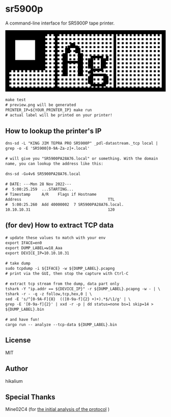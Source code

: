 # sr5900p

A command-line interface for SR5900P tape printer.

![](./assets/test_pattern_18mm.png)

```
make test
# preview.png will be generated
PRINTER_IP=${YOUR_PRINTER_IP} make run
# actual label will be printed on your printer!
```

## How to lookup the printer's IP
```
dns-sd -L "KING JIM TEPRA PRO SR5900P" _pdl-datastream._tcp local | grep -o -E 'SR5900[0-9A-Za-z]+.local'

# will give you "SR5900PA28A76.local" or something. With the domain name, you can lookup the address like this:

dns-sd -Gv4v6 SR5900PA28A76.local

# DATE: ---Mon 28 Nov 2022---
#  5:00:25.259  ...STARTING...
# Timestamp     A/R    Flags if Hostname                               Address                                      TTL
#  5:00:25.260  Add 40000002  7 SR5900PA28A76.local.                   10.10.10.31                                  120
```

## (for dev) How to extract TCP data
```
# update these values to match with your env
export IFACE=en0
export DUMP_LABEL=w18_Aaa
export DEVICE_IP=10.10.10.31

# take dump
sudo tcpdump -i ${IFACE} -w ${DUMP_LABEL}.pcapng
# print via the GUI, then stop the capture with Ctrl-C

# extract tcp stream from the dump, data part only
tshark -Y "ip.addr == ${DEVICE_IP}" -r ${DUMP_LABEL}.pcapng -w - | \
tshark -r - -q -z follow,tcp,hex,0 | \
sed -E 's/^[0-9A-F]{8}  (([0-9a-f]{2} +)+).*$/\1/g' | \
grep -E '[0-9a-f]{2}' | xxd -r -p | dd status=none bs=1 skip=14 > ${DUMP_LABEL}.bin

# and have fun!
cargo run -- analyze --tcp-data ${DUMP_LABEL}.bin
```

## License
MIT

## Author
hikalium

## Special Thanks
Mine02C4 (for [the initial analysis of the protocol](https://github.com/Mine02C4/TEPRA_PRO_SR5900P_analysis) )
